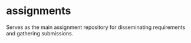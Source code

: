 # assignments
Serves as the main assignment repository for disseminating requirements and gathering submissions.
